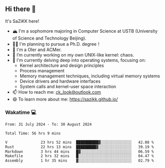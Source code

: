 ## Hi there 👋

It's SaZiKK here!

- 🏔️ I'm a sophomore majoring in Computer Science  at USTB (University of Science and Technology Beijing).
- 🧑‍🎓 I'm planning to pursue a Ph.D. degree！
- 🚀 I'm a OIer and ACMer.
- 🔭 I’m currently working on my own UNIX-like kernel: chaos.
- 🌱 I'm currently delving deep into operating systems, focusing on:
  - Kernel architecture and design principles
  - Process management
  - Memory management techniques, including virtual memory systems
  - Device drivers and hardware interfaces
  - System calls and kernel-user space interaction
- 📫 How to reach me: ck_look@outlook.com
- 😄 To learn more about me: https://sazikk.github.io/

  
<!--
**SaZiKK/SaZiKK** is a ✨ _special_ ✨ repository because its `README.md` (this file) appears on your GitHub profile.

Here are some ideas to get you started:

- 🔭 I’m currently working on ...
- 🌱 I’m currently learning ...
- 👯 I’m looking to collaborate on ...
- 🤔 I’m looking for help with ...
- 💬 Ask me about ...
- 📫 How to reach me: ...
- 😄 Pronouns: ...
- ⚡ Fun fact: ...
-->

### Wakatime 💻

<!--START_SECTION:waka-->

```txt
From: 31 July 2024 - To: 30 August 2024

Total Time: 56 hrs 9 mins

V               23 hrs 52 mins  ██████████▓░░░░░░░░░░░░░░   42.08 %
Rust            22 hrs 13 mins  █████████▓░░░░░░░░░░░░░░░   39.19 %
Markdown        3 hrs 44 mins   █▓░░░░░░░░░░░░░░░░░░░░░░░   06.59 %
Makefile        2 hrs 32 mins   █░░░░░░░░░░░░░░░░░░░░░░░░   04.47 %
Assembly        1 hr 35 mins    ▓░░░░░░░░░░░░░░░░░░░░░░░░   02.79 %
```

<!--END_SECTION:waka-->
